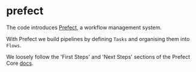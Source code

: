 # prefect

The code introduces [Prefect](https://docs.prefect.io/), a workflow management system.

With Prefect we build pipelines by defining `Tasks` and organising them into `Flows`.

We loosely follow the 'First Steps' and 'Next Steps' sections of the Prefect Core [docs](https://docs.prefect.io/core/).

